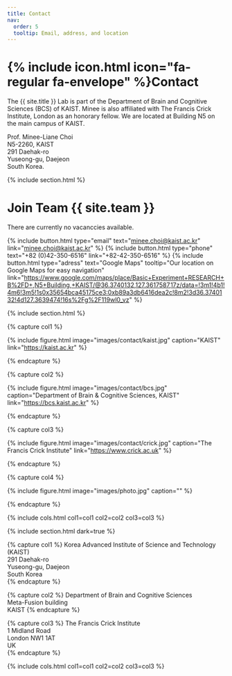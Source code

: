 ```yaml
---
title: Contact
nav:
  order: 5
  tooltip: Email, address, and location
---
```


# {% include icon.html icon="fa-regular fa-envelope" %}Contact

The {{ site.title }} Lab is part of the Department of Brain and Cognitive Sciences (BCS) of KAIST. Minee is also affiliated with The Francis Crick Institute, London as an honorary fellow. We are located at Building N5 on the main campus of KAIST.

Prof. Minee-Liane Choi <br>
N5-2260, KAIST <br>
291 Daehak-ro <br>
Yuseong-gu, Daejeon <br>
South Korea.

{% include section.html %}

# Join Team {{ site.team }}
There are currently no vacanccies available.

{%
  include button.html
  type="email"
  text="minee.choi@kaist.ac.kr"
  link="minee.choi@kaist.ac.kr"
%}
{%
  include button.html
  type="phone"
  text="+82 (0)42-350-6516"
  link="+82-42-350-6516"
%}
{%
  include button.html
  type="adress"
  text="Google Maps"
  tooltip="Our location on Google Maps for easy navigation"
  link="https://www.google.com/maps/place/Basic+Experiment+RESEARCH+B%2FD+,N5+Building,+KAIST/@36.3740132,127.3617587,17z/data=!3m1!4b1!4m6!3m5!1s0x35654bca45175ce3:0xb89a3db6416dea2c!8m2!3d36.3740132!4d127.3639474!16s%2Fg%2F119wl0_vz"
%}

{% include section.html %}

{% capture col1 %}

{%
  include figure.html
  image="images/contact/kaist.jpg"
  caption="KAIST"
  link="https://kaist.ac.kr"
%}

{% endcapture %}

{% capture col2 %}

{%
  include figure.html
  image="images/contact/bcs.jpg"
  caption="Department of Brain & Cognitive Sciences, KAIST"
  link="https://bcs.kaist.ac.kr"
%}

{% endcapture %}

{% capture col3 %}

{%
  include figure.html
  image="images/contact/crick.jpg"
  caption="The Francis Crick Institute"
  link="https://www.crick.ac.uk"
%}

{% endcapture %}

{% capture col4 %}

{%
  include figure.html
  image="images/photo.jpg"
  caption=""
%}

{% endcapture %}

{% include cols.html col1=col1 col2=col2 col3=col3 %}

{% include section.html dark=true %}

{% capture col1 %}
Korea Advanced Institute of Science and Technology (KAIST) <br>
291 Daehak-ro <br>
Yuseong-gu, Daejeon <br>
South Korea <br>
{% endcapture %}

{% capture col2 %}
Department of Brain and Cognitive Sciences <br>
Meta-Fusion building <br>
KAIST
{% endcapture %}

{% capture col3 %}
The Francis Crick Institute <br>
1 Midland Road <br>
London NW1 1AT <br>
UK <br>
{% endcapture %}

{% include cols.html col1=col1 col2=col2 col3=col3 %}
